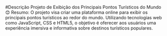 #Descrição
Projeto de Exibição dos Principais Pontos Turísticos do Mundo 😊 
Resumo: O projeto visa criar uma plataforma online para exibir os principais pontos turísticos ao redor do mundo. Utilizando tecnologias web como JavaScript, CSS e HTML5, o objetivo é oferecer aos usuários uma experiência imersiva e informativa sobre destinos turísticos populares.

